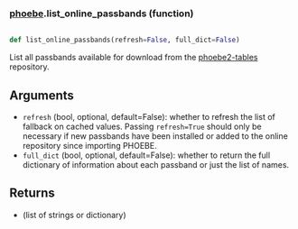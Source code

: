 ### [phoebe](phoebe.md).list_online_passbands (function)


```py

def list_online_passbands(refresh=False, full_dict=False)

```



List all passbands available for download from the
[phoebe2-tables](https://github.com/phoebe-project/phoebe2-tables) repository.

Arguments
---------
* `refresh` (bool, optional, default=False): whether to refresh the list
    of fallback on cached values.  Passing `refresh=True` should only
    be necessary if new passbands have been installed or added to the
    online repository since importing PHOEBE.
* `full_dict` (bool, optional, default=False): whether to return the full
    dictionary of information about each passband or just the list
    of names.

Returns
--------
* (list of strings or dictionary)

